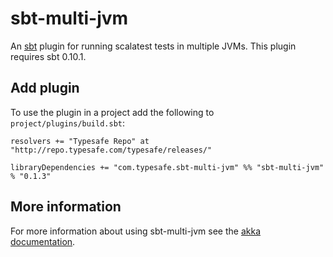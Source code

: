 sbt-multi-jvm
=============

An [sbt] plugin for running scalatest tests in multiple JVMs. This plugin
requires sbt 0.10.1.

[sbt]: https://github.com/harrah/xsbt


Add plugin
----------

To use the plugin in a project add the following to `project/plugins/build.sbt`:

    resolvers += "Typesafe Repo" at "http://repo.typesafe.com/typesafe/releases/"

    libraryDependencies += "com.typesafe.sbt-multi-jvm" %% "sbt-multi-jvm" % "0.1.3"


More information
----------------

For more information about using sbt-multi-jvm see the
[akka documentation][akka-docs].

[akka-docs]: http://akka.io/docs/akka/snapshot/dev/multi-jvm-testing.html
